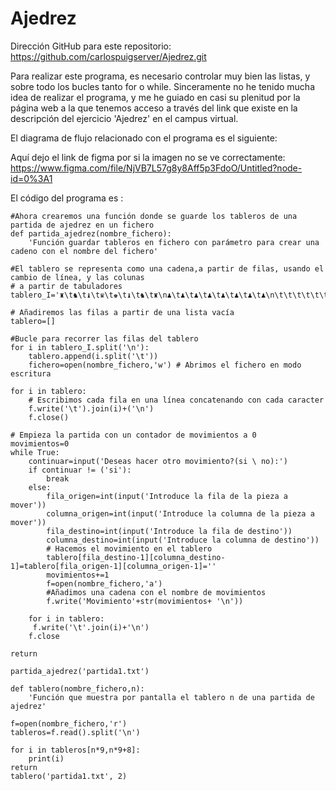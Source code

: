 # Ajedrez

Dirección GitHub para este repositorio: https://github.com/carlospuigserver/Ajedrez.git

Para realizar este programa, es necesario controlar muy bien las listas, y sobre todo los bucles tanto for o while. Sinceramente no he tenido mucha idea de realizar el programa, y me he guiado en casi su plenitud por la página web a la que tenemos acceso a través del link que existe en la descripción del ejercicio 'Ajedrez'  en el campus virtual.


El diagrama de flujo relacionado con el programa es el siguiente:





Aquí dejo el link de figma por si la imagen no se ve correctamente: https://www.figma.com/file/NjVB7L57g8y8Aff5p3FdoO/Untitled?node-id=0%3A1





El código del programa es :
```
#Ahora crearemos una función donde se guarde los tableros de una partida de ajedrez en un fichero
def partida_ajedrez(nombre_fichero):
    'Función guardar tableros en fichero con parámetro para crear una cadeno con el nombre del fichero'

#El tablero se representa como una cadena,a partir de filas, usando el cambio de línea, y las colunas 
# a partir de tabuladores
tablero_I='♜\t♞\t♝\t♛\t♚\t♝\t♞\t♜\n♟\t♟\t♟\t♟\t♟\t♟\t♟\t♟\n\t\t\t\t\t\t\t\n\t\t\t\t\t\t\t\n\t\t\t\t\t\t\t\n\t\t\t\t\t\t\t\n♙\t♙\t♙\t♙\t♙\t♙\t♙\t♙\n♖\t♘\t♗\t♕\t♔\t♗\t♘\t♖'

# Añadiremos las filas a partir de una lista vacía
tablero=[]

#Bucle para recorrer las filas del tablero
for i in tablero_I.split('\n'):
    tablero.append(i.split('\t'))
    fichero=open(nombre_fichero,'w') # Abrimos el fichero en modo escritura

for i in tablero:
    # Escribimos cada fila en una línea concatenando con cada caracter
    f.write('\t').join(i)+('\n')
    f.close()

# Empieza la partida con un contador de movimientos a 0
movimientos=0
while True:
    continuar=input('Deseas hacer otro movimiento?(si \ no):')
    if continuar != ('si'):
        break
    else:
        fila_origen=int(input('Introduce la fila de la pieza a mover'))
        columna_origen=int(input('Introduce la columna de la pieza a mover'))
        fila_destino=int(input('Introduce la fila de destino'))
        columna_destino=int(input('Introduce la columna de destino'))
        # Hacemos el movimiento en el tablero
        tablero[fila_destino-1][columna_destino-1]=tablero[fila_origen-1][columna_origen-1]=''
        movimientos+=1
        f=open(nombre_fichero,'a')
        #Añadimos una cadena con el nombre de movimientos
        f.write('Movimiento'+str(movimientos+ '\n'))
    
    for i in tablero:
     f.write('\t'.join(i)+'\n')
    f.close

return    

partida_ajedrez('partida1.txt')

def tablero(nombre_fichero,n):
    'Función que muestra por pantalla el tablero n de una partida de ajedrez'

f=open(nombre_fichero,'r')
tableros=f.read().split('\n')

for i in tableros[n*9,n*9+8]:
    print(i)
return
tablero('partida1.txt', 2) 
